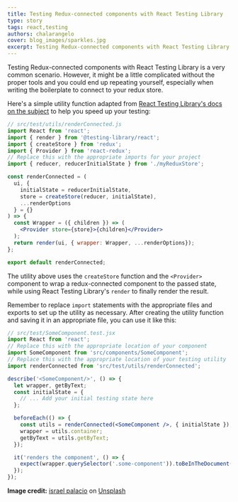 ```yaml
---
title: Testing Redux-connected components with React Testing Library
type: story
tags: react,testing
authors: chalarangelo
cover: blog_images/sparkles.jpg
excerpt: Testing Redux-connected components with React Testing Library is a very common scenario. Learn how to use this simple utility function to speed up your testing.
---
```


Testing Redux-connected components with React Testing Library is a very common scenario. However, it might be a little complicated without the proper tools and you could end up repeating yourself, especially when writing the boilerplate to connect to your redux store.

Here's a simple utility function adapted from [React Testing Library's docs on the subject](https://testing-library.com/docs/example-react-redux) to help you speed up your testing:

```jsx
// src/test/utils/renderConnected.js
import React from 'react';
import { render } from '@testing-library/react';
import { createStore } from 'redux';
import { Provider } from 'react-redux';
// Replace this with the appropriate imports for your project
import { reducer, reducerInitialState } from './myReduxStore';

const renderConnected = (
  ui, {
    initialState = reducerInitialState,
    store = createStore(reducer, initialState),
    ...renderOptions
  } = {}
) => {
  const Wrapper = ({ children }) => (
    <Provider store={store}>{children}</Provider>
  );
  return render(ui, { wrapper: Wrapper, ...renderOptions});
};

export default renderConnected;
```

The utility above uses the `createStore` function and the `<Provider>` component to wrap a redux-connected component to the passed state, while using React Testing Library's `render` to finally render the result.

Remember to replace `import` statements with the appropriate files and exports to set up the utility as necessary. After creating the utility function and saving it in an appropriate file, you can use it like this:

```jsx
// src/test/SomeComponent.test.jsx
import React from 'react';
// Replace this with the appropriate location of your component
import SomeComponent from 'src/components/SomeComponent';
// Replace this with the appropriate location of your testing utility
import renderConnected from 'src/test/utils/renderConnected';

describe('<SomeComponent/>', () => {
  let wrapper, getByText;
  const initialState = {
    // ... Add your initial testing state here
  };

  beforeEach(() => {
    const utils = renderConnected(<SomeComponent />, { initialState });
    wrapper = utils.container;
    getByText = utils.getByText;
  });

  it('renders the component', () => {
    expect(wrapper.querySelector('.some-component')).toBeInTheDocument();
  });
});
```

**Image credit:** [israel palacio](https://unsplash.com/@othentikisra?utm_source=unsplash&utm_medium=referral&utm_content=creditCopyText) on [Unsplash](https://unsplash.com?utm_source=unsplash&utm_medium=referral&utm_content=creditCopyText)

